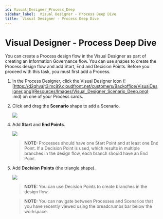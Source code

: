 ```yaml
---
id: Visual_Designer_Process_Deep
sidebar_label:  Visual Designer - Process Deep Dive
title:  Visual Designer - Process Deep Dive
---
```


# Visual Designer - Process Deep Dive

You can create a Process design flow in the Visual Designer as part of
creating an Information Governance flow. You can use shapes to create
the Process design flow and add Start, End and Decision Points. Before
you proceed with this task, you must first add a Process.

1.  In the Process Designer, click the Visual Designer icon
    (![https://d2qhvajt3imc89.cloudfront.net/customers/Backoffice/VisualDesigner.png](Resources/Images/Visual_Designer_Scenario_Deep.png)
.md) on one of your Process cards.

2.  Click and drag the **Scenario** shape to add a Scenario.
    
    ![](Resources/Images/Drag_Scenario_to_Process_400x254.gif)

<!-- end list -->

4.  Add **Start** and **End Points**.
    
    ![](Resources/Images/Process_Start_End_400x254.gif)
    
    >**NOTE:** Processes should have one Start Point and at least one End
    Point. If a Decision Point is used, which results in multiple
    branches in the design flow, each branch should have an End Point.

<!-- end list -->

5.  Add **Decision** **Points** (the triangle shape).
    
    ![](Resources/Images/Process_Decision_400x242.gif)
    
    >**NOTE:** You can use Decision Points to create branches in the
    design flow.
    
    >**NOTE:** You can navigate between Processes and Scenarios that you
    have recently viewed using the breadcrumbs bar below the workspace.
